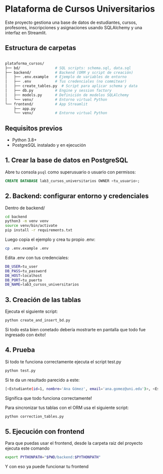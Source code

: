 # Plataforma de Cursos Universitarios

Este proyecto gestiona una base de datos de estudiantes, cursos, profesores, inscripciones y asignaciones usando SQLAlchemy y una interfaz en Streamlit.

## Estructura de carpetas

```bash

plataforma_cursos/
├── bd/                # SQL scripts: schema.sql, data.sql
├── backend/           # Backend (ORM y script de creación)
│   ├── .env.example   # Ejemplo de variables de entorno
│   ├── .env           # Tus credenciales (no commitear)
│   ├── create_tables.py  # Script para aplicar schema y data
│   ├── db.py          # Engine y session factory
│   ├── models.py      # Definición de modelos SQLAlchemy
│   └── venv/          # Entorno virtual Python
└── frontend/          # App Streamlit
    ├── app.py
    └── venv/          # Entorno virtual Python
```


## Requisitos previos

- Python 3.8+  
- PostgreSQL instalado y en ejecución  

## 1. Crear la base de datos en PostgreSQL

Abre tu consola `psql` como superusuario o usuario con permisos:

```sql
CREATE DATABASE lab3_cursos_universitarios OWNER <tu_usuario>;
```

## 2. Backend: configurar entorno y credenciales

Dentro de backend/

```bash
cd backend
python3 -m venv venv
source venv/bin/activate
pip install -r requirements.txt
```

Luego copia el ejemplo y crea tu propio .env:

```bash
cp .env.example .env
```

Edita .env con tus credenciales:

```bash
DB_USER=tu_user
DB_PASS=tu_password
DB_HOST=localhost
DB_PORT=tu_puerto
DB_NAME=lab3_cursos_universitarios 
```

## 3. Creación de las tablas

Ejecuta el siguiente script:

```bash
python create_and_insert_bd.py
```

Si todo esta bien conetado debería mostrarte en pantalla que todo fue ingresado con éxito!


## 4. Prueba

Si todo te funciona correctamente ejecuta el script test.py

```bash
python test.py
```

Si te da un resultado parecido a este:

```bash
[<Estudiante(id=1, nombre='Ana Gómez', email='ana.gomez@uni.edu')>, <Estudiante(id=2, nombre='Bruno Martínez', email='bruno.martinez@uni.edu')>, <Estudiante(id=3, nombre='Carla Ruiz', email='carla.ruiz@uni.edu')>, <Estudiante(id=4, nombre='Diego Fernández', email='diego.fernandez@uni.edu')>, <Estudiante(id=5, nombre='Elena Castillo', email='elena.castillo@uni.edu')>, <Estudiante(id=6, nombre='Fernando López', email='fernando.lopez@uni.edu')>, <Estudiante(id=7, nombre='Gabriela Torres', email='gabriela.torres@uni.edu')>, <Estudiante(id=8, nombre='Hugo Sánchez', email='hugo.sanchez@uni.edu')>, <Estudiante(id=9, nombre='Isabel Vega', email='isabel.vega@uni.edu')>, <Estudiante(id=10, nombre='Javier Ortiz', email='javier.ortiz@uni.edu')>, <Estudiante(id=11, nombre='Karen Morales',..................
```

Significa que todo funciona correctamente!


Para sincronizar tus tablas con el ORM usa el siguiente script:

```bash
python correction_tables.py
```

## 5. Ejecución con frontend

Para que puedas usar el frontend, desde la carpeta raiz del proyecto ejecuta este comando

``` bash
export PYTHONPATH="$PWD/backend:$PYTHONPATH"
```

Y con eso ya puede funcionar tu frontend